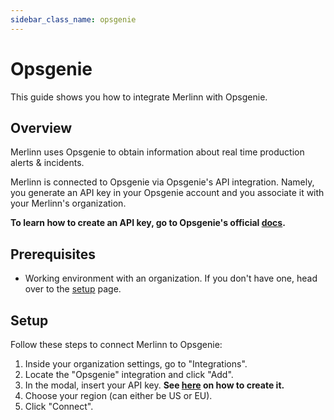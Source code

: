 ```yaml
---
sidebar_class_name: opsgenie
---
```


# Opsgenie

This guide shows you how to integrate Merlinn with Opsgenie.

## Overview

Merlinn uses Opsgenie to obtain information about real time production alerts & incidents.

Merlinn is connected to Opsgenie via Opsgenie's API integration. Namely, you generate an API key
in your Opsgenie account and you associate it with your Merlinn's organization.

**To learn how to create an API key, go to Opsgenie's official [docs](https://support.atlassian.com/opsgenie/docs/create-a-default-api-integration/).**

## Prerequisites

- Working environment with an organization. If you don't have one, head over to the [setup](../02-Getting%20started/01-Setup%20Merlinn.md) page.

## Setup

Follow these steps to connect Merlinn to Opsgenie:

1. Inside your organization settings, go to "Integrations".
2. Locate the "Opsgenie" integration and click "Add".
3. In the modal, insert your API key. **See [here](https://support.atlassian.com/opsgenie/docs/create-a-default-api-integration/) on how to create it.**
4. Choose your region (can either be US or EU).
5. Click "Connect".
